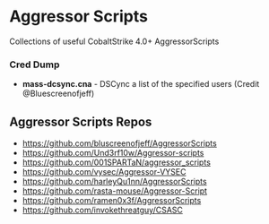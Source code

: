 # Aggressor Scripts

Collections of useful CobaltStrike 4.0+ AggressorScripts

### Cred Dump

- <b>mass-dcsync.cna</b> - DSCync a list of the specified users (Credit @Bluescreenofjeff)

## Aggressor Scripts Repos

- https://github.com/bluscreenofjeff/AggressorScripts
- https://github.com/Und3rf10w/Aggressor-scripts
- https://github.com/001SPARTaN/aggressor_scripts
- https://github.com/vysec/Aggressor-VYSEC
- https://github.com/harleyQu1nn/AggressorScripts
- https://github.com/rasta-mouse/Aggressor-Script
- https://github.com/ramen0x3f/AggressorScripts
- https://github.com/invokethreatguy/CSASC
